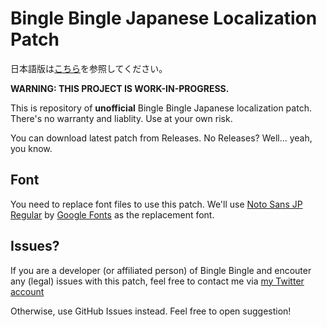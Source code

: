 # Bingle Bingle Japanese Localization Patch

日本語版は[こちら](README-ja.md)を参照してください。

**WARNING: THIS PROJECT IS WORK-IN-PROGRESS.**

This is repository of **unofficial** Bingle Bingle Japanese localization patch.  
There's no warranty and liablity. Use at your own risk.

You can download latest patch from Releases. No Releases? Well... yeah, you know.

## Font

You need to replace font files to use this patch. We'll use [Noto Sans JP Regular](https://fonts.google.com/noto/specimen/Noto+Sans+JP) by [Google Fonts](https://fonts.google.com/) as the replacement font.

## Issues?

If you are a developer (or affiliated person) of Bingle Bingle and encouter any (legal) issues with this patch, feel free to contact me via [my Twitter account](https://twitter.com/Shieru77417517)

Otherwise, use GitHub Issues instead. Feel free to open suggestion!
